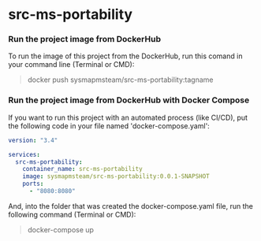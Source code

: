 # src-ms-portability

### Run the project image from DockerHub
To run the image of this project from the DockerHub, run this comand in your command line (Terminal or CMD):
> docker push sysmapmsteam/src-ms-portability:tagname

### Run the project image from DockerHub with Docker Compose
If you want to run this project with an automated process (like CI/CD), put the following code in your file named 'docker-compose.yaml':
```yaml
version: "3.4"

services:
  src-ms-portability:
    container_name: src-ms-portability
    image: sysmapmsteam/src-ms-portability:0.0.1-SNAPSHOT
    ports:
      - "8080:8080"
```

And, into the folder that was created the docker-compose.yaml file, run the following command (Terminal or CMD):
> docker-compose up
